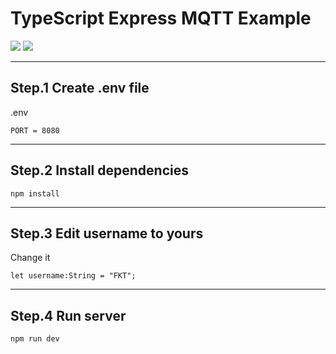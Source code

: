 # TypeScript Express MQTT Example


![](https://img.shields.io/github/languages/top/fan9704/TypeScriptMQTT?logo=typescript&logoColor=%23FFFFFF&style=for-the-badge)
![](https://img.shields.io/github/languages/count/fan9704/TypeScriptMQTT?color=%23005A2B&style=for-the-badge)

---

## Step.1 Create .env file

.env
```shell=
PORT = 8080
```

----

## Step.2 Install dependencies

```shell=
npm install
```

----

## Step.3 Edit username to yours

Change it
```typescript=
let username:String = "FKT";
```

----

## Step.4 Run server

```shell=
npm run dev
```
